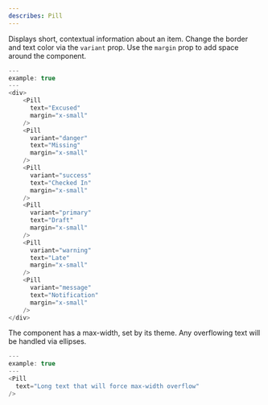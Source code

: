 ```yaml
---
describes: Pill
---
```


Displays short, contextual information about an item. Change the border
and text color via the `variant` prop. Use the `margin` prop to add space around
the component.

```js
---
example: true
---
<div>
    <Pill
      text="Excused"
      margin="x-small"
    />
    <Pill
      variant="danger"
      text="Missing"
      margin="x-small"
    />
    <Pill
      variant="success"
      text="Checked In"
      margin="x-small"
    />
    <Pill
      variant="primary"
      text="Draft"
      margin="x-small"
    />
    <Pill
      variant="warning"
      text="Late"
      margin="x-small"
    />
    <Pill
      variant="message"
      text="Notification"
      margin="x-small"
    />
</div>
```
The component has a max-width, set by its theme. Any overflowing text will
be handled via ellipses.

```js
---
example: true
---
<Pill
  text="Long text that will force max-width overflow"
/>
```
